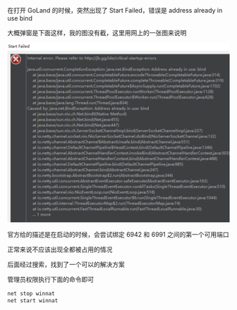 在打开 GoLand 的时候，突然出现了 Start Failed，错误是 address already in use bind

大概弹窗是下面这样，我的图没有截，这里用网上的一张图来说明

![image-20230114093824459](./GoLand%20Address%20already%20in%20use.assets/image-20230114093824459.png)

官方给的描述是在启动的时候，会尝试绑定 6942 和 6991 之间的第一个可用端口

正常来说不应该出现全都被占用的情况



后面经过搜索，找到了一个可以的解决方案

管理员权限执行下面的命令即可

```
net stop winnat
net start winnat
```

